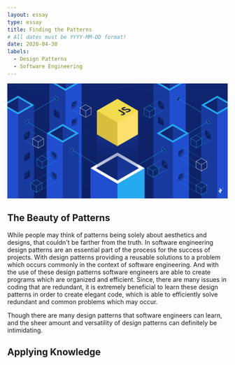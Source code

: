 ```yaml
---
layout: essay
type: essay
title: Finding the Patterns
# All dates must be YYYY-MM-DD format!
date: 2020-04-30
labels:
  - Design Patterns
  - Software Engineering
---
```


<img class="ui image" src="../images/design-patterns.png">

## The Beauty of Patterns

While people may think of patterns being solely about aesthetics and designs, that couldn't be farther from the truth. In software engineering design patterns are an essential part of the process for the success of projects. With design patterns providing a reusable solutions to a problem which occurs commonly in the context of software engineering. And with the use of these design patterns software engineers are able to create programs which are organized and efficient. Since, there are many issues in coding that are redundant, it is extremely beneficial to learn these design patterns in order to create elegant code, which is able to efficiently solve redundant and common problems which may occur.

Though there are many design patterns that software engineers can learn, and the sheer amount and versatility of design patterns can definitely be intimidating. 

## Applying Knowledge

